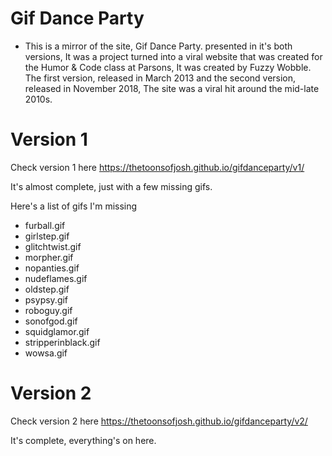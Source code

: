# Gif Dance Party
- This is a mirror of the site, Gif Dance Party. presented in it's both versions, It was a project turned into a viral website that was created for the Humor & Code class at Parsons, It was created by Fuzzy Wobble.
The first version, released in March 2013 and the second version, released in November 2018, The site was a viral hit around the mid-late 2010s.

# Version 1
Check version 1 here https://thetoonsofjosh.github.io/gifdanceparty/v1/

It's almost complete, just with a few missing gifs.

Here's a list of gifs I'm missing
- furball.gif
- girlstep.gif
- glitchtwist.gif
- morpher.gif
- nopanties.gif
- nudeflames.gif
- oldstep.gif
- psypsy.gif
- roboguy.gif
- sonofgod.gif
- squidglamor.gif
- stripperinblack.gif
- wowsa.gif
  
# Version 2
Check version 2 here https://thetoonsofjosh.github.io/gifdanceparty/v2/

It's complete, everything's on here.
